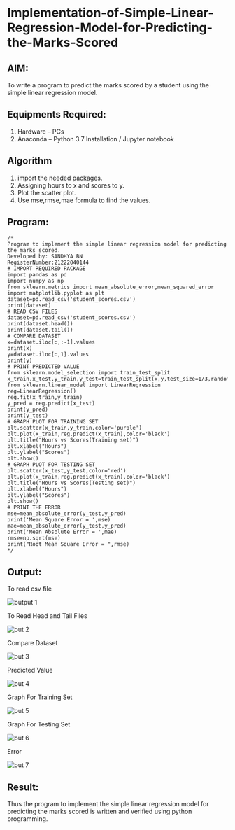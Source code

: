 # Implementation-of-Simple-Linear-Regression-Model-for-Predicting-the-Marks-Scored

## AIM:
To write a program to predict the marks scored by a student using the simple linear regression model.

## Equipments Required:
1. Hardware – PCs
2. Anaconda – Python 3.7 Installation / Jupyter notebook

## Algorithm
1. import the needed packages. 
2. Assigning hours to x and scores to y.
3. Plot the scatter plot.
4. Use mse,rmse,mae formula to find the values.

## Program:
```
/*
Program to implement the simple linear regression model for predicting the marks scored.
Developed by: SANDHYA BN
RegisterNumber:21222040144
# IMPORT REQUIRED PACKAGE
import pandas as pd
import numpy as np
from sklearn.metrics import mean_absolute_error,mean_squared_error
import matplotlib.pyplot as plt
dataset=pd.read_csv('student_scores.csv')
print(dataset)
# READ CSV FILES
dataset=pd.read_csv('student_scores.csv')
print(dataset.head())
print(dataset.tail())
# COMPARE DATASET
x=dataset.iloc[:,:-1].values
print(x)
y=dataset.iloc[:,1].values
print(y)
# PRINT PREDICTED VALUE
from sklearn.model_selection import train_test_split
x_train,x_test,y_train,y_test=train_test_split(x,y,test_size=1/3,random_state=0)
from sklearn.linear_model import LinearRegression
reg=LinearRegression()
reg.fit(x_train,y_train)
y_pred = reg.predict(x_test)
print(y_pred)
print(y_test)
# GRAPH PLOT FOR TRAINING SET
plt.scatter(x_train,y_train,color='purple')
plt.plot(x_train,reg.predict(x_train),color='black')
plt.title("Hours vs Scores(Training set)")
plt.xlabel("Hours")
plt.ylabel("Scores")
plt.show()
# GRAPH PLOT FOR TESTING SET
plt.scatter(x_test,y_test,color='red')
plt.plot(x_train,reg.predict(x_train),color='black')
plt.title("Hours vs Scores(Testing set)")
plt.xlabel("Hours")
plt.ylabel("Scores")
plt.show()
# PRINT THE ERROR
mse=mean_absolute_error(y_test,y_pred)
print('Mean Square Error = ',mse)
mae=mean_absolute_error(y_test,y_pred)
print('Mean Absolute Error = ',mae)
rmse=np.sqrt(mse)
print("Root Mean Square Error = ",rmse)
*/
```

## Output:
To read csv file

![output 1](https://github.com/sandhyabalamurali/Implementation-of-Simple-Linear-Regression-Model-for-Predicting-the-Marks-Scored/assets/115525118/ae1c4de8-0530-4484-85ca-62eab9511d0a)

To Read Head and Tail Files

![out 2](https://github.com/sandhyabalamurali/Implementation-of-Simple-Linear-Regression-Model-for-Predicting-the-Marks-Scored/assets/115525118/636f3d3c-0e38-45d8-aa4c-5db428c68021)

Compare Dataset

![out 3](https://github.com/sandhyabalamurali/Implementation-of-Simple-Linear-Regression-Model-for-Predicting-the-Marks-Scored/assets/115525118/f5fc907c-f184-4dd7-b5e4-a487a240c2a8)

Predicted Value

![out 4](https://github.com/sandhyabalamurali/Implementation-of-Simple-Linear-Regression-Model-for-Predicting-the-Marks-Scored/assets/115525118/27c0cae3-fc3a-40ae-8b6d-ab668d74dba9)

Graph For Training Set

![out 5](https://github.com/sandhyabalamurali/Implementation-of-Simple-Linear-Regression-Model-for-Predicting-the-Marks-Scored/assets/115525118/e182c03c-f168-4a5c-b1f7-dc0b5db7bf0d)

Graph For Testing Set

![out 6](https://github.com/sandhyabalamurali/Implementation-of-Simple-Linear-Regression-Model-for-Predicting-the-Marks-Scored/assets/115525118/a0b2c962-a9a7-4d1f-8b1c-11fbfae780bd)

Error

![out 7](https://github.com/sandhyabalamurali/Implementation-of-Simple-Linear-Regression-Model-for-Predicting-the-Marks-Scored/assets/115525118/1e1134e2-e5bf-42c4-9dc9-04da16b41b6f)

## Result:
Thus the program to implement the simple linear regression model for predicting the marks scored is written and verified using python programming.
